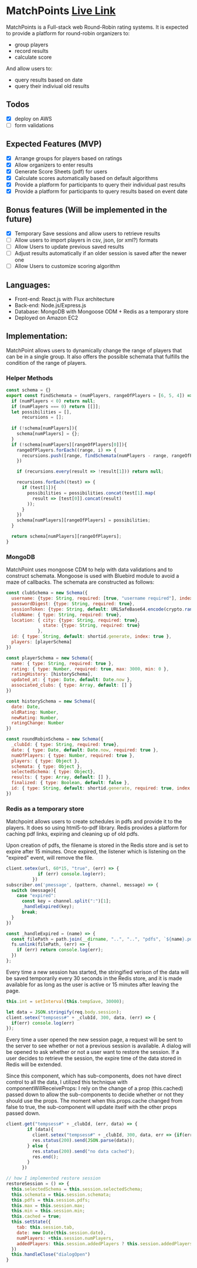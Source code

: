 # MatchPoints [Live Link](http://www.matchpoints.org)

MatchPoints is a Full-stack web Round-Robin rating systems. It is expected to provide a platform for round-robin organizers to:
* group players
* record results
* calculate score

And allow users to:
* query results based on date
* query their indiviual old results
## Todos
 - [x] deploy on AWS
 - [ ] form validations
 
## Expected Features (MVP)
 - [x] Arrange groups for players based on ratings
 - [x] Allow organizers to enter results
 - [x] Generate Score Sheets (pdf) for users
 - [x] Calculate scores automatically based on default algorithms
 - [x] Provide a platform for participants to query their individual past results
 - [x] Provide a platform for participants to query results based on event date

## Bonus features (Will be implemented in the future)
 - [x] Temporary Save sessions and allow users to retrieve results
 - [ ] Allow users to import players in csv, json, (or xml?) formats
 - [ ] Allow Users to update previous saved results
 - [ ] Adjust results automatically if an older session is saved after the newer one
 - [ ] Allow Users to customize scoring algorithm

## Languages:
 - Front-end: React.js with Flux architecture
 - Back-end: Node.js/Express.js
 - Database: MongoDB with Mongoose ODM + Redis as a temporary store
 - Deployed on Amazon EC2
 
## Implementation:
MatchPoint allows users to dynamically change the range of players that can be in a single group. It also offers the possible schemata that fulfills the condition of the range of players.

### Helper Methods
```javascript
const schema = {} 
export const findSchemata = (numPlayers, rangeOfPlayers = [6, 5, 4]) => {
  if (numPlayers < 0) return null;
  if (numPlayers === 0) return [[]];
  let possibilities = [],
      recursions = [];
      
  if (!schema[numPlayers]){
    schema[numPlayers] = {};
  }
  if (!schema[numPlayers][rangeOfPlayers[0]]){
    rangeOfPlayers.forEach((range, i) => {
      recursions.push([range, findSchemata(numPlayers - range, rangeOfPlayers.slice(i))]);
    })

    if (recursions.every(result => !result[1])) return null;

    recursions.forEach((test) => {
      if (test[1]){
        possibilities = possibilities.concat(test[1].map( 
          result => [test[0]].concat(result)
        ));  
      }
    })
    schema[numPlayers][rangeOfPlayers] = possibilities;
  }

  return schema[numPlayers][rangeOfPlayers];
}
```

### MongoDB
MatchPoint uses mongoose CDM to help with data validations and to construct schemata. Mongoose is used with Bluebird module to avoid a maze of callbacks. The schemata are constructed as follows:

```javascript
const clubSchema = new Schema({
  username: {type: String, required: [true, "username required"], index: { unique: [ true, "Username has been taken."] }, min: [8, "has to be 8 characters long"]},
  passwordDigest: {type: String, required: true},
  sessionToken: {type: String, default: URLSafeBase64.encode(crypto.randomBytes(32))},
  clubName: { type: String, required: true},
  location: { city: {type: String, required: true},
              state: {type: String, required: true}
            },
  id: { type: String, default: shortid.generate, index: true },
  players: [playerSchema]
})

const playerSchema = new Schema({
  name: { type: String, required: true },
  rating: { type: Number, required: true, max: 3000, min: 0 },
  ratingHistory: [historySchema],
  updated_at: { type: Date, default: Date.now },
  associated_clubs: { type: Array, default: [] }
})

const historySchema = new Schema({
  date: Date,
  oldRating: Number,
  newRating: Number,
  ratingChange: Number
})

const roundRobinSchema = new Schema({
  _clubId: { type: String, required: true},
  date: { type: Date, default: Date.now, required: true },
  numOfPlayers: { type: Number, required: true },
  players: { type: Object },
  schemata: { type: Object },
  selectedSchema: { type: Object},
  results: { type: Array, default: [] },
  finalized: { type: Boolean, default: false },
  id: { type: String, default: shortid.generate, required: true, index: true }
})

```

### Redis as a temporary store
Matchpoint allows users to create schedules in pdfs and provide it to the players. It does so using html5-to-pdf library. Redis provides a platform for caching pdf links, expiring and cleaning up of old pdfs.

Upon creation of pdfs, the filename is stored in the Redis store and is set to expire after 15 minutes. Once expired, the listener which is listening on the "expired" event, will remove the file.

```js
client.setex(url, 60*15, "true", (err) => {
            if (err) console.log(err);
          }) 
subscriber.on('pmessage', (pattern, channel, message) => {
  switch (message){
    case "expired":
      const key = channel.split(":")[1];
      _handleExpired(key);
      break;
  }
})

const _handleExpired = (name) => {
  const filePath = path.join(__dirname, "..", "..", "pdfs", `${name}.pdf`);
  fs.unlink(filePath, (err) => {
    if (err) return console.log(err);
  })
};
```

Every time a new session has started, the stringified verison of the data will be saved temporarily every 30 seconds in the Redis store, and it is made available for as long as the user is active or 15 minutes after leaving the page.  

```js
this.int = setInterval(this.tempSave, 30000);

let data = JSON.stringify(req.body.session);
client.setex("tempsess#" + _clubId, 300, data, (err) => {
  if(err) console.log(err)
});


```

Every time a user opened the new session page, a request will be sent to the server to see whether or not a previous session is available. A dialog will be opened to ask whether or not a user want to restore the session. If a user decides to retrieve the session, the expire time of the data stored in Redis will be extended. 

Since this component, which has sub-components, does not have direct control to all the data, I utilized this technique with componentWillReceiveProps: I rely on the change of a prop (this.cached) passed down to allow the sub-components to decide whether or not they should use the props. The moment when this.props.cache changed from false to true, the sub-component will update itself with the other props passed down.

```js
client.get("tempsess#" + _clubId, (err, data) => {
        if (data){
          client.setex("tempsess#" + _clubId, 300, data, err => {if(err) console.log(err)});
          res.status(200).send(JSON.parse(data));
        } else {
          res.status(200).send("no data cached");
          res.end();
        }
      })

// how I implemented restore session
restoreSession = () => {
  this.selectedSchema = this.session.selectedSchema;
  this.schemata = this.session.schemata;
  this.pdfs = this.session.pdfs;
  this.max = this.session.max;
  this.min = this.session.min;
  this.cached = true;
  this.setState({      
    tab: this.session.tab,
    date: new Date(this.session.date),
    numPlayers: +this.session.numPlayers,
    addedPlayers: this.session.addedPlayers ? this.session.addedPlayers : {}
  })
  this.handleClose("dialogOpen")
}
```
